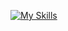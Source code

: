 [![My Skills](https://skillicons.dev/icons?i=java,androidstudio,arduino,c,eclipse,github,linux,mysql,py,r,unity,visualstudio,vscode,selenium,wordpress&theme=light)](https://skillicons.dev)




<!-- - 👋 Hi, I’m @tamer98
- 👀 I’m interested in ...
- 🌱 I’m currently learning ...
- 💞️ I’m looking to collaborate on ...
- 📫 How to reach me ...


tamer98/tamer98 is a ✨ special ✨ repository because its `README.md` (this file) appears on your GitHub profile.
You can click the Preview link to take a look at your changes.
 -->
